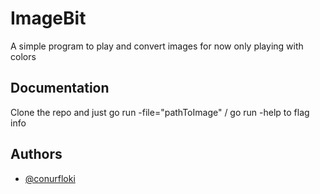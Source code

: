 # ImageBit

A simple program to play and convert images for now only playing with colors


## Documentation

Clone the repo and just go run -file="pathToImage" / go run -help to flag info


## Authors

- [@conurfloki](https://www.twitter.com/conurfloki)


